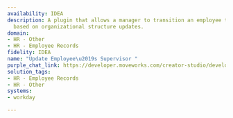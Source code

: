 ```yaml
---
availability: IDEA
description: A plugin that allows a manager to transition an employee to a new manager
  based on organizational structure updates.
domain:
- HR - Other
- HR - Employee Records
fidelity: IDEA
name: "Update Employee\u2019s Supervisor "
purple_chat_link: https://developer.moveworks.com/creator-studio/developer-tools/purple-chat/?conversation=%7B%22startTimestamp%22%3A%2211%3A43%2BAM%22%2C%22messages%22%3A%5B%7B%22role%22%3A%22user%22%2C%22parts%22%3A%5B%7B%22richText%22%3A%22I+need+to+update+who+Ella+will+be+reporting+to.%22%7D%5D%7D%2C%7B%22role%22%3A%22assistant%22%2C%22parts%22%3A%5B%7B%22reasoningSteps%22%3A%5B%7B%22status%22%3A%22success%22%2C%22richText%22%3A%22%3Cp%3E%E2%9C%85+Working+on+%3Cb%3EUpdate+Who+Ella+Reports+To%3C%2Fb%3E%3Cbr%3E%E2%8F%B3+Calling+Plugin+%3Cb%3EUpdate+Employee%27s+Supervisor%3C%2Fb%3E%3C%2Fp%3E%22%7D%5D%7D%2C%7B%22richText%22%3A%22Understood.+Who+will+Ella+be+reporting+to+now%3F%22%7D%5D%7D%2C%7B%22role%22%3A%22user%22%2C%22parts%22%3A%5B%7B%22richText%22%3A%22John%22%7D%5D%7D%2C%7B%22role%22%3A%22assistant%22%2C%22parts%22%3A%5B%7B%22reasoningSteps%22%3A%5B%7B%22status%22%3A%22success%22%2C%22richText%22%3A%22%3Cp%3E%E2%8F%B3+Searching+for+%3Cb%3EJohn%3C%2Fb%3E+in+the+directory%3Cbr%3E%3C%2Fp%3E%22%7D%5D%7D%2C%7B%22richText%22%3A%22%3Cp%3EWe+have+multiple+Johns+in+the+directory.+Could+you+specify+which+one%3F%3Cbr%3E%3C%2Fp%3E%22%7D%2C%7B%22richText%22%3A%22%3Cb%3E%3Cp%3ESelect+the+correct+John%3Cbr%3E%3C%2Fp%3E%3C%2Fb%3E%22%7D%2C%7B%22buttons%22%3A%5B%7B%22style%22%3A%22filled%22%2C%22buttonText%22%3A%22John+Johnson+-+Sales+Department%22%7D%2C%7B%22style%22%3A%22outlined%22%2C%22buttonText%22%3A%22John+Smith+-+HR+Department%22%7D%2C%7B%22style%22%3A%22outlined%22%2C%22buttonText%22%3A%22John+Doe+-+IT+Department%22%7D%2C%7B%22style%22%3A%22outlined%22%2C%22buttonText%22%3A%22None+of+these%22%7D%5D%7D%5D%7D%2C%7B%22role%22%3A%22user%22%2C%22parts%22%3A%5B%7B%22richText%22%3A%22John+Johnson+-+Sales+Department%22%7D%5D%7D%2C%7B%22role%22%3A%22assistant%22%2C%22parts%22%3A%5B%7B%22richText%22%3A%22%3Cp%3EGot+it.+Before+we+proceed%2C+please+confirm%3A%3Cbr%3E%3C%2Fp%3E%22%7D%2C%7B%22richText%22%3A%22%3Cb%3E%3Cp%3EPlease+confirm+the+reporting+change%3Cbr%3E%3C%2Fp%3E%3C%2Fb%3E%3Cbr%3E%3Cp%3E%3Cb%3EEmployee+to+Update%3A+%3C%2Fb%3EElla%3Cbr%3E%3Cb%3ENew+Supervisor%3A+%3C%2Fb%3EJohn+Johnson+-+Sales+Department%3Cbr%3E%3C%2Fp%3E%22%7D%2C%7B%22buttons%22%3A%5B%7B%22style%22%3A%22filled%22%2C%22buttonText%22%3A%22Confirm+Change%22%7D%2C%7B%22style%22%3A%22outlined%22%2C%22buttonText%22%3A%22Edit+Details%22%7D%2C%7B%22style%22%3A%22outlined%22%2C%22buttonText%22%3A%22Cancel%22%7D%5D%7D%5D%7D%5D%7D
solution_tags:
- HR - Employee Records
- HR - Other
systems:
- workday

---
```

